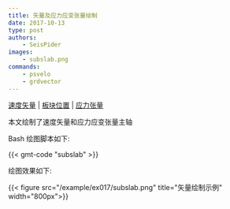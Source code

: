 ```yaml
---
title: 矢量及应力应变张量绘制
date: 2017-10-13
type: post
authors:
    - SeisPider
images:
    - subslab.png
commands:
    - psvelo
    - grdvector
---
```


<i class="fas fa-download"></i>
[速度矢量](/example/ex017/velo.gmt) |
[板块位置](/example/ex017/slab.gmt) |
[应力张量](/example/ex017/stresstensor.gmt)

本文绘制了速度矢量和应力应变张量主轴

Bash 绘图脚本如下:

{{< gmt-code "subslab" >}}

绘图效果如下:

{{< figure src="/example/ex017/subslab.png" title="矢量绘制示例" width="800px">}}
